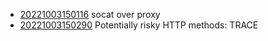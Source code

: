 - [20221003150116](/zet/20221003150116/README.md) socat over proxy
- [20221003150290](/zet/20221003150290/README.md) Potentially risky HTTP methods: TRACE
